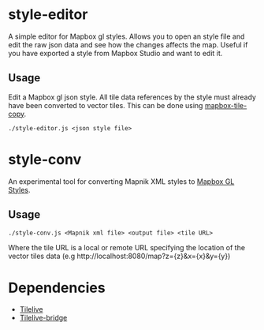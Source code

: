 # style-editor

A simple editor for Mapbox gl styles. Allows you to open an style file and edit the raw json data and see how the changes affects the map. Useful if you have exported a style from Mapbox Studio and want to edit it.

## Usage

Edit a Mapbox gl json style. All tile data references by the style must already have been converted to vector tiles.
This can be done using [mapbox-tile-copy](https://github.com/mapbox/mapbox-tile-copy).
```
./style-editor.js <json style file>
```

# style-conv

An experimental tool for converting Mapnik XML styles to [Mapbox GL Styles](https://www.mapbox.com/mapbox-gl-style-spec/).

## Usage

```
./style-conv.js <Mapnik xml file> <output file> <tile URL>
```

Where the tile URL is a local or remote URL specifying the location of the vector tiles data (e.g http://localhost:8080/map?z={z}&x={x}&y={y})

# Dependencies

* [Tilelive](https://github.com/mapbox/tilelive)
* [Tilelive-bridge](https://github.com/mapbox/tilelive-bridge)
